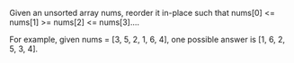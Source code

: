 Given an unsorted array nums, 
reorder it in-place such that nums[0] <= nums[1] >= nums[2] <= nums[3]....

For example, given nums = [3, 5, 2, 1, 6, 4], 
one possible answer is [1, 6, 2, 5, 3, 4].
